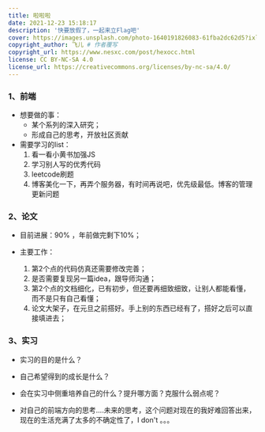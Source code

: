 ```yaml
---
title: 啦啦啦
date: 2021-12-23 15:18:17
description: '快要放假了，一起来立Flag吧'
cover: https://images.unsplash.com/photo-1640191826083-61fba2dc62d5?ixlib=rb-1.2.1&ixid=MnwxMjA3fDB8MHxwaG90by1wYWdlfHx8fGVufDB8fHx8&auto=format&fit=crop&w=387&q=80
copyright_author: 飞儿 # 作者覆写
copyright_url: https://www.nesxc.com/post/hexocc.html 
license: CC BY-NC-SA 4.0
license_url: https://creativecommons.org/licenses/by-nc-sa/4.0/
---
```


### 1、前端 ###

* 想要做的事：
  * 某个系列的深入研究；
  * 形成自己的思考，开放社区贡献
* 需要学习的list：
  1. 看一看小黄书加强JS
  2. 学习别人写的优秀代码
  3. leetcode刷题
  3. 博客美化一下，再弄个服务器，有时间再说吧，优先级最低。博客的管理更新问题
### 2、论文 ###

* 目前进展：90% ，年前做完剩下10%；

* 主要工作：

  1. 第2个点的代码仿真还需要修改完善；
  2. 是否需要复现另一篇idea，跟导师沟通；
  3. 第2个点的文档细化，已有初步，但还要再细致细致，让别人都能看懂，而不是只有自己看懂；
  4. 论文大架子，在元旦之前搭好。手上别的东西已经有了，搭好之后可以直接填进去；

### 3、实习 ###
* 实习的目的是什么？

* 自己希望得到的成长是什么？

* 会在实习中侧重培养自己的什么？提升哪方面？克服什么弱点呢？

* 对自己的前端方向的思考....未来的思考，这个问题对现在的我好难回答出来，现在的生活充满了太多的不确定性了，I don't 。。。
